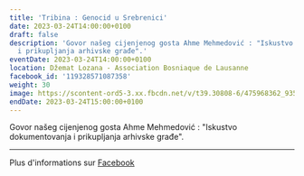 ```yaml
---
title: 'Tribina : Genocid u Srebrenici'
date: 2023-03-24T14:00:00+0100
draft: false
description: 'Govor našeg cijenjenog gosta Ahme Mehmedović : "Iskustvo dokumentovanja
  i prikupljanja arhivske građe".'
eventDate: 2023-03-24T14:00:00+0100
location: Džemat Lozana - Association Bosniaque de Lausanne
facebook_id: '119328571087358'
weight: 30
image: https://scontent-ord5-3.xx.fbcdn.net/v/t39.30808-6/475968362_935496025377664_1254503329331924344_n.jpg?_nc_cat=109&ccb=1-7&_nc_sid=9e60e4&_nc_ohc=KwchzAzg038Q7kNvwHwwzyx&_nc_oc=AdmZWi7vwfoe1lIxjD9eOLflQPPXk-MCiOh5zeasV5nniFSZLGl1tkTn37MnJNXAi2g&_nc_zt=23&_nc_ht=scontent-ord5-3.xx&edm=ABTKTjYEAAAA&_nc_gid=ptuU3mutXAv8ym6-9os5eA&_nc_tpa=Q5bMBQFbpMnyi2mTpFLfMrrE1UTJf3ijoakNg0h091L2jLoVvnUQvbWA4unmRf0f_Mmj3mabcgvPEpSNhQ&oh=00_Afd0NcR4vSVf5EXytBFBdt_WLtyow-ggYeWlFh4Q5Pg-ug&oe=690353C7
endDate: 2023-03-24T15:00:00+0100
---
```


Govor našeg cijenjenog gosta Ahme Mehmedović : "Iskustvo dokumentovanja i prikupljanja arhivske građe".

---

Plus d'informations sur [Facebook](https://facebook.com/events/119328571087358)